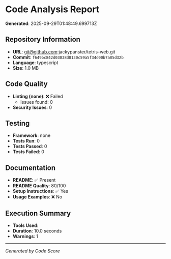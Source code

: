 # Code Analysis Report
**Generated**: 2025-09-29T01:48:49.699713Z

## Repository Information
- **URL**: git@github.com:jackypanster/tetris-web.git
- **Commit**: `f649bc842d03038d8130c59a5f34d00b7a85d32b`
- **Language**: typescript
- **Size**: 1.0 MB

## Code Quality
- **Linting (none)**: ❌ Failed
  - Issues found: 0
- **Security Issues**: 0

## Testing
- **Framework**: none
- **Tests Run**: 0
- **Tests Passed**: 0
- **Tests Failed**: 0

## Documentation
- **README**: ✅ Present
- **README Quality**: 80/100
- **Setup Instructions**: ✅ Yes
- **Usage Examples**: ❌ No

## Execution Summary
- **Tools Used**: 
- **Duration**: 10.0 seconds
- **Warnings**: 1

---
*Generated by Code Score*
